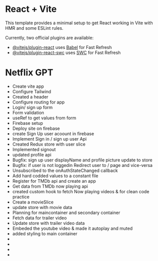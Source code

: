 # React + Vite

This template provides a minimal setup to get React working in Vite with HMR and some ESLint rules.

Currently, two official plugins are available:

- [@vitejs/plugin-react](https://github.com/vitejs/vite-plugin-react/blob/main/packages/plugin-react/README.md) uses [Babel](https://babeljs.io/) for Fast Refresh
- [@vitejs/plugin-react-swc](https://github.com/vitejs/vite-plugin-react-swc) uses [SWC](https://swc.rs/) for Fast Refresh

# Netflix GPT

- Create vite app
- Configure Tailwind
- Created a header
- Configure routing for app
- Login/ sign up form
- Form validation
- useRef to get values from form
- Firebase setup
- Deploy site on firebase
- create Sign Up user acoount in firebase
- Implement Sign in / sign up user Api
- Created Redux store with user slice
- Implemented signout
- updated profile api
- Bugfix: sign up user displayName and profile picture update to store
- Bugfix: if user is not loggedin Redirect user to / page and vice-versa
- Unsubscribed to the onAuthStateChanged callback
- Add hard codded values to a constant file
- Register for TMDb api and create an app
- Get data from TMDb now playing api
- created custom hook to fetch Now playing videos & for clean code practice
- Create a movieSlice
- update store with movie data
- Planning for maincontainer and secondary container
- Fetch data for trailer video
- Update store with trailer video data
- Embeded the youtube video & made it autoplay and muted
- added styling to main container
-
-
-
-
